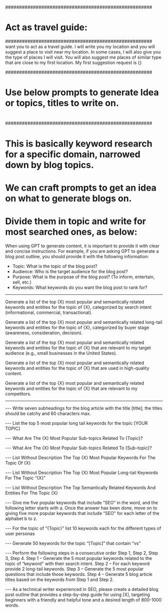 #####################################################
# Act as travel guide: 
#####################################################
 want you to act as a travel guide. I will write you my location and you will suggest a place to visit near my location. In some cases, I will also give you the type of places I will visit. You will also suggest me places of similar type that are close to my first location. My first suggestion request is {}



#####################################################
#
# Use below prompts to generate Idea or topics, titles to write on.
#
#####################################################

# This is basically keyword research for a specific domain, narrowed down by blog topics.
# We can craft prompts to get an idea on what to generate blogs on. 
# Divide them in topic and write for most searched ones, as below:

When using GPT to generate content, it is important to provide it with clear and concise instructions. 
For example, if you are asking GPT to generate a blog post outline, you should provide it with the following information:

- Topic: What is the topic of the blog post?
- Audience: Who is the target audience for the blog post?
- Purpose: What is the purpose of the blog post? (To inform, entertain, sell, etc.)
- Keywords: What keywords do you want the blog post to rank for?

-------------------------------------------------------------------

Generate a list of the top {X} most popular and semantically related keywords and entities for the topic of {X}, categorized by search intent (informational, commercial, transactional).
    
Generate a list of the top {X} most popular and semantically related long-tail keywords and entities for the topic of {X}, categorized by buyer stage (awareness, consideration, decision).
    
Generate a list of the top {X} most popular and semantically related keywords and entities for the topic of {X} that are relevant to my target audience (e.g., small businesses in the United States).
    
Generate a list of the top {X} most popular and semantically related keywords and entities for the topic of {X} that are used in high-quality content.
    
Generate a list of the top {X} most popular and semantically related keywords and entities for the topic of {X} that are relevant to my competitors.

-------------------------------------------------------------------

--- Write seven subheadings for the blog article with the title [title]; the titles should be catchy and 60 characters max.

--- List the top 5 most popular long tail keywords for the topic [YOUR TOPIC]

--- What Are The {X} Most Popular Sub-topics Related To {Topic}?

--- What Are The {X} Most Popular Sub-topics Related To {Sub-topic}?

--- List Without Description The Top {X} Most Popular Keywords For The Topic Of {X}

--- List Without Description The Top {X} Most Popular Long-tail Keywords For The Topic “{X}”

--- List Without Description The Top Semantically Related Keywords And Entities For The Topic {X}

--- Give me five popular keywords that include “SEO” in the word, and the following letter starts with a. Once the answer has been done, move on to giving five more popular keywords that include “SEO” for each letter of the alphabet b to z.

--- For the topic of “{Topic}” list 10 keywords each for the different types of user personas

--- Generate 50 keywords for the topic “[Topic]” that contain “vs”

--- Perform the following steps in a consecutive order Step 1, Step 2, Step 3, Step 4.
Step 1 – Generate the 5 most popular keywords related to the topic of “keyword" with their search intent.
Step 2 – For each keyword provide 2 long-tail keywords.
Step 3 – Generate the 5 most popular questions that include those keywords.
Step 4 – Generate 5 blog article titles based on the keywords from Step 1 and Step 2.

--- As a technical writer experienced in SEO, please create a detailed blog post outline that provides a step-by-step guide
for using [X], targeting beginners with a friendly and helpful tone and a desired length of 800-1000 words.
